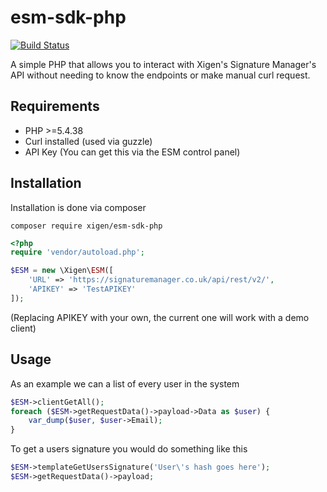 # esm-sdk-php

[![Build Status](https://travis-ci.org/XigenChris/esm-sdk-php.svg?branch=master)](https://travis-ci.org/XigenChris/esm-sdk-php)

A simple PHP that allows you to interact with Xigen's Signature Manager's API
without needing to know the endpoints or make manual curl request.

## Requirements
- PHP >=5.4.38
- Curl installed (used via guzzle)
- API Key (You can get this via the ESM control panel)

## Installation
Installation is done via composer
```
composer require xigen/esm-sdk-php
```

```php
<?php
require 'vendor/autoload.php';

$ESM = new \Xigen\ESM([
    'URL' => 'https://signaturemanager.co.uk/api/rest/v2/',
    'APIKEY' => 'TestAPIKEY'
]);
```
(Replacing APIKEY with your own, the current one will work with a demo client)

## Usage
As an example we can a list of every user in the system
```php
$ESM->clientGetAll();
foreach ($ESM->getRequestData()->payload->Data as $user) {
    var_dump($user, $user->Email);
}
```

To get a users signature you would do something like this
```php
$ESM->templateGetUsersSignature('User\'s hash goes here');
$ESM->getRequestData()->payload;
```

